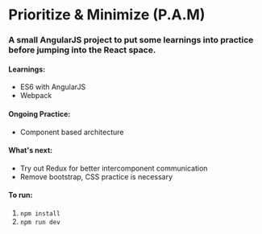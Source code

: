 # Prioritize & Minimize (P.A.M)

### A small AngularJS project to put some learnings into practice before jumping into the React space.

#### Learnings:
* ES6 with AngularJS
* Webpack

#### Ongoing Practice:
* Component based architecture 

#### What's next:
* Try out Redux for better intercomponent communication
* Remove bootstrap, CSS practice is necessary

#### To run:

1. `npm install`
2. `npm run dev`
